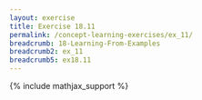 ```yaml
---
layout: exercise
title: Exercise 18.11
permalink: /concept-learning-exercises/ex_11/
breadcrumb: 18-Learning-From-Examples
breadcrumb2: ex_11
breadcrumb5: ex18.11
---
```


{% include mathjax_support %}

